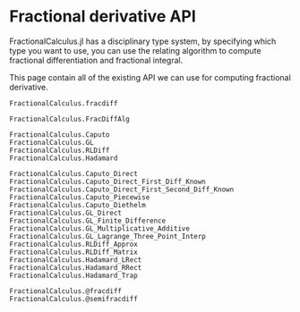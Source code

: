 # Fractional derivative API

FractionalCalculus.jl has a disciplinary type system, by specifying which type you want to use, you can use the relating algorithm to compute fractional differentiation and fractional integral. 

This page contain all of the existing API we can use for computing fractional derivative.

```@docs
FractionalCalculus.fracdiff
```

```@docs
FractionalCalculus.FracDiffAlg
```

```@docs
FractionalCalculus.Caputo
FractionalCalculus.GL
FractionalCalculus.RLDiff
FractionalCalculus.Hadamard
```

```@docs
FractionalCalculus.Caputo_Direct
FractionalCalculus.Caputo_Direct_First_Diff_Known
FractionalCalculus.Caputo_Direct_First_Second_Diff_Known
FractionalCalculus.Caputo_Piecewise
FractionalCalculus.Caputo_Diethelm
FractionalCalculus.GL_Direct
FractionalCalculus.GL_Finite_Difference
FractionalCalculus.GL_Multiplicative_Additive
FractionalCalculus.GL_Lagrange_Three_Point_Interp
FractionalCalculus.RLDiff_Approx
FractionalCalculus.RLDiff_Matrix
FractionalCalculus.Hadamard_LRect
FractionalCalculus.Hadamard_RRect
FractionalCalculus.Hadamard_Trap
```

```@docs
FractionalCalculus.@fracdiff
FractionalCalculus.@semifracdiff
```

